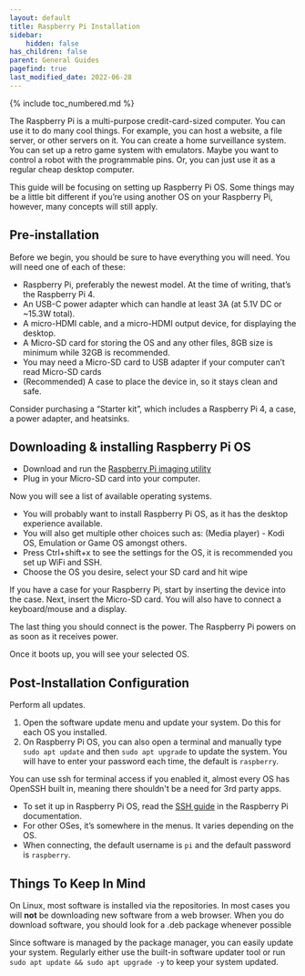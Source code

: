 ```yaml
---
layout: default
title: Raspberry Pi Installation
sidebar:
    hidden: false
has_children: false
parent: General Guides
pagefind: true
last_modified_date: 2022-06-28
---
```





{% include toc_numbered.md %}

The Raspberry Pi is a multi-purpose credit-card-sized computer. You can use it to do many cool things. For example, you can host a website, a file server, or other servers on it. You can create a home surveillance system. You can set up a retro game system with emulators. Maybe you want to control a robot with the programmable pins. Or, you can just use it as a regular cheap desktop computer.

This guide will be focusing on setting up Raspberry Pi OS. Some things may be a little bit different if you’re using another OS on your Raspberry Pi, however, many concepts will still apply.

## Pre-installation

Before we begin, you should be sure to have everything you will need. You will need one of each of these:

   *  Raspberry Pi, preferably the newest model. At the time of writing, that’s the Raspberry Pi 4.
   *  An USB-C power adapter which can handle at least 3A (at 5.1V DC or ~15.3W total).
   *  A micro-HDMI cable, and a micro-HDMI output device, for displaying the desktop.
   *  A Micro-SD card for storing the OS and any other files, 8GB size is minimum while 32GB is recommended.
   *  You may need a Micro-SD card to USB adapter if your computer can’t read Micro-SD cards
   *  (Recommended) A case to place the device in, so it stays clean and safe.

Consider purchasing a “Starter kit”, which includes a Raspberry Pi 4, a case, a power adapter, and heatsinks.

## Downloading & installing Raspberry Pi OS

*  Download and run the [Raspberry Pi imaging utility](https://www.raspberrypi.org/blog/raspberry-pi-imager-imaging-utility/)
*  Plug in your Micro-SD card into your computer.
   
Now you will see a list of available operating systems.

* You will probably want to install Raspberry Pi OS, as it has the desktop experience available.
* You will also get multiple other choices such as: (Media player) - Kodi OS, Emulation or Game OS amongst others.
* Press Ctrl+shift+x to see the settings for the OS, it is recommended you set up WiFi and SSH.
* Choose the OS you desire, select your SD card and hit wipe

If you have a case for your Raspberry Pi, start by inserting the device into the case. Next, insert the Micro-SD card. You will also have to connect a keyboard/mouse and a display.

The last thing you should connect is the power. The Raspberry Pi powers on as soon as it receives power.

Once it boots up, you will see your selected OS.

## Post-Installation Configuration

Perform all updates.

1. Open the software update menu and update your system. Do this for each OS you installed.
2. On Raspberry Pi OS, you can also open a terminal and manually type `sudo apt update` and then `sudo apt upgrade` to update the system. You will have to enter your password each time, the default is `raspberry`.

You can use ssh for terminal access if you enabled it, almost every OS has OpenSSH built in, meaning there shouldn't be a need for 3rd party apps.

* To set it up in Raspberry Pi OS, read the [SSH guide](https://www.raspberrypi.org/documentation/remote-access/ssh/) in the Raspberry Pi documentation.
* For other OSes, it’s somewhere in the menus. It varies depending on the OS.
* When connecting, the default username is `pi` and the default password is `raspberry`.

## Things To Keep In Mind

On Linux, most software is installed via the repositories. In most cases you will **not** be downloading new software from a web browser. When you do download software, you should look for a .deb package whenever possible

Since software is managed by the package manager, you can easily update your system. Regularly either use the built-in software updater tool or run `sudo apt update && sudo apt upgrade -y` to keep your system updated.
